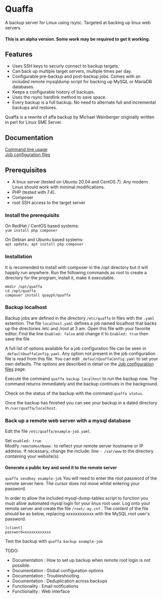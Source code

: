 # Quaffa
A backup server for Linux using rsync. Targeted at backing up linux web servers.
#### This is an alpha version. Some work may be required to get it working.

## Features

- Uses SSH keys to securly connect to backup targets.
- Can back up multiple target servers, multiple times per day. 
- Configurable pre-backup and post-backup jobs. Comes with an included remote mysqldump script for backing up MySQL or MariaDB databases.
- Keeps a configurable history of backups.
- Uses the rsync hardlink method to save space. 
- Every backup is a full backup. No need to alternate full and incremental backups and restores.

Quaffa is a rewrite of affa backup by Michael Weinberger originally written in perl for Linux SME Server.

## Documentation
[Command line usage](Docs/Command-line-options.md)  
[Job configuration files](Docs/Job-configuration.md)  

## Prerequisites

- A linux server (tested on Ubuntu 20.04 and CentOS 7). Any modern Linux should work with minimal modifications.
- PHP (tested with 7.4).
- Composer
- root SSH access to the target server

### Install the prerequisits
On RedHat / CentOS based systems:  
`yum install php composer`

On Debian and Ubuntu based systems:  
`apt update; apt install php composer`

### Installation

It is recomended to install with composer in the /opt directory but it will happily run anywhere. 
Run the following commands as root to create a directory for the program, install it, make it executable.  
```
mkdir /opt/quaffa
cd /opt/quaffa
composer install quayph/quaffa
```
### Backup localhost

Backup jobs are defined in the directory `/etc/quaffa` in files with the `.yaml` extention.
The file `localhost.yaml` defines a job named localhost that backs up the directories /etc and /root at 3 am.
Open this file with your favorite editor. Find the line `Enabled: false` and change it to `Enabled: true` then save the file.

A full list of options available for a job configuration file can be seen in `_defaultQuaffaConfig.yaml`. Any option not present in the job configuration file is read from this file. You can edit `_defaultQuaffaConfig.yaml` to set your own defaults. The options are described in detail on the [Job configuration files](Docs/Job-configuration.md) page.

Execute the command `quaffa backup localhost` to run the backup now. The command returns immediately and the backup continues in the background.

Check on the status of the backup with the command `quaffa status`.

Once the backup has finished you can see your backup in a dated directory in `/var/quaffa/localhost`.

### Back up a remote web server with a mysql database

Edit the file `/etc/quaffa/example-job.yaml`.

Set `enabled: true`  
Modify `remoteHostName:` to reflect your remote server hostname or IP address.
If nécessary, change the include: line `- /var/www` to the directory containing your website(s).

#### Generate a public key and send it to the remote server

`quaffa sendkey example-job` You will need to enter the root password of the remote server here. The cursor does not move whilst entering your password.

In order to allow the included mysql-dump-tables script to function you must allow automated mysql login for your linux root user. Log onto your remote server and create the file `/root/.my.cnf` . The content of the file should be as below, replacing xxxxxxxxxxxx with the MySQL root user's password. 
```
[client]
password=xxxxxxxxxxxx
```

Test the backup with `quaffa backup example-job`

TODO:
- Documentation : How to set up backup when remote root login is not possible. 
- Documentation : Global configuration options
- Documentation : Troubleshooting
- Documentation : Deduplication across backups
- Functionality : Email notifications
- Functionality : Web interface
